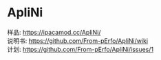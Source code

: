 # ApliNi

样品: https://ipacamod.cc/ApliNi/  
说明书: https://github.com/From-pErfo/ApliNi/wiki  
计划: https://github.com/From-pErfo/ApliNi/issues/1  
